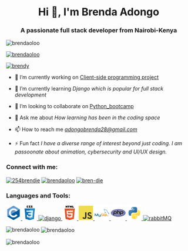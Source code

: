 <h1 align="center">Hi 👋, I'm Brenda Adongo</h1>
<h3 align="center">A passionate full stack developer from Nairobi-Kenya</h3>

<p align="left"> <img src="https://komarev.com/ghpvc/?username=brendaoloo&label=Profile%20views&color=0e75b6&style=flat" alt="brendaoloo" /> </p>

<p align="left"> <a href="https://github.com/ryo-ma/github-profile-trophy"><img src="https://github-profile-trophy.vercel.app/?username=brendaoloo" alt="brendaoloo" /></a> </p>

<p align="left"> <a href="https://twitter.com/brendy" target="blank"><img src="https://img.shields.io/twitter/follow/brendy?logo=twitter&style=for-the-badge" alt="brendy" /></a> </p>

- 🔭 I’m currently working on [Client-side programming project](Https://github.com/brendaoloo/Client-side-project)

- 🌱 I’m currently learning *Django which is popular for full stack development*

- 👯 I’m looking to collaborate on [Python_bootcamp](Https://githum.com/brendaoloo/python_bootcamp)

- 💬 Ask me about *How learning has been in the coding space*

- 📫 How to reach me *adongobrenda28@gmail.com*

- ⚡ Fun fact *I have a diverse range of interest beyond just coding. I am passoonate about animation, cybersecurity and UI/UX design.*

<h3 align="left">Connect with me:</h3>
<p align="left">
<a href="https://twitter.com/brendy" target="blank"><img align="center" src="https://raw.githubusercontent.com/rahuldkjain/github-profile-readme-generator/master/src/images/icons/Social/twitter.svg" alt="254brendie" height="30" width="40" /></a>
<a href="https://fb.com/brendaoloo" target="blank"><img align="center" src="https://raw.githubusercontent.com/rahuldkjain/github-profile-readme-generator/master/src/images/icons/Social/facebook.svg" alt="brendaoloo" height="30" width="40" /></a>
<a href="https://instagram.com/bren-die" target="blank"><img align="center" src="https://raw.githubusercontent.com/rahuldkjain/github-profile-readme-generator/master/src/images/icons/Social/instagram.svg" alt="bren-die" height="30" width="40" /></a>
</p>

<h3 align="left">Languages and Tools:</h3>
<p align="left"> <a href="https://www.cprogramming.com/" target="_blank" rel="noreferrer"> <img src="https://raw.githubusercontent.com/devicons/devicon/master/icons/c/c-original.svg" alt="c" width="40" height="40"/> </a> <a href="https://www.w3schools.com/css/" target="_blank" rel="noreferrer"> <img src="https://raw.githubusercontent.com/devicons/devicon/master/icons/css3/css3-original-wordmark.svg" alt="css3" width="40" height="40"/> </a> <a href="https://www.djangoproject.com/" target="_blank" rel="noreferrer"> <img src="https://cdn.worldvectorlogo.com/logos/django.svg" alt="django" width="40" height="40"/> </a> <a href="https://www.w3.org/html/" target="_blank" rel="noreferrer"> <img src="https://raw.githubusercontent.com/devicons/devicon/master/icons/html5/html5-original-wordmark.svg" alt="html5" width="40" height="40"/> </a> <a href="https://developer.mozilla.org/en-US/docs/Web/JavaScript" target="_blank" rel="noreferrer"> <img src="https://raw.githubusercontent.com/devicons/devicon/master/icons/javascript/javascript-original.svg" alt="javascript" width="40" height="40"/> </a> <a href="https://www.mysql.com/" target="_blank" rel="noreferrer"> <img src="https://raw.githubusercontent.com/devicons/devicon/master/icons/mysql/mysql-original-wordmark.svg" alt="mysql" width="40" height="40"/> </a> <a href="https://www.php.net" target="_blank" rel="noreferrer"> <img src="https://raw.githubusercontent.com/devicons/devicon/master/icons/php/php-original.svg" alt="php" width="40" height="40"/> </a> <a href="https://www.python.org" target="_blank" rel="noreferrer"> <img src="https://raw.githubusercontent.com/devicons/devicon/master/icons/python/python-original.svg" alt="python" width="40" height="40"/> </a> <a href="https://www.rabbitmq.com" target="_blank" rel="noreferrer"> <img src="https://www.vectorlogo.zone/logos/rabbitmq/rabbitmq-icon.svg" alt="rabbitMQ" width="40" height="40"/> </a> </p>

<p><img align="left" src="https://github-readme-stats.vercel.app/api/top-langs?username=brendaoloo&show_icons=true&locale=en&layout=compact" alt="brendaoloo" /></p>

<p>&nbsp;<img align="center" src="https://github-readme-stats.vercel.app/api?username=brendaoloo&show_icons=true&locale=en" alt="brendaoloo" /></p>

<p><img align="center" src="https://github-readme-streak-stats.herokuapp.com/?user=brendaoloo&" alt="brendaoloo" /></p>
